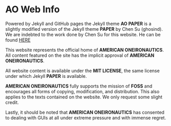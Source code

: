 # AO Web Info

Powered by Jekyll and GitHub pages
the Jekyll theme **AO PAPER** is a slightly modified version of the Jekyll theme **PAPER** by Chen Su (ghosind). We are indebted to the work done by Chen Su for this website. He can be found [HERE](https://github.com/ghosind)


This website represents the official home of **AMERICAN ONEIRONAUTICS**. All content featured on the site has the implicit approval of **AMERICAN ONEIRONAUTICS**. 

All website content is available under the **MIT LICENSE**, the same license under which Jekyll **PAPER** is available. 

**AMERICAN ONEIRONAUTICS** fully supports the mission of **FOSS** and encourages all forms of copying, modification, and distribution. This also applies to the texts contained on the website. We only request some slight credit. 

Lastly, it should be noted that **AMERICAN ONEIRONAUTICS** has consented to dealing with GUIs at all under extreme pressure and with immense regret. 
